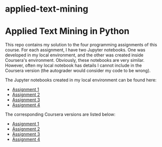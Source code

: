 applied-text-mining
===================

# Applied Text Mining in Python

This repo contains my solution to the four programming assignments of this
course. For each assignment, I have two Jupyter notebooks. One was developed in
my local environment, and the other was created inside Coursera's environment.
Obviously, these notebooks are very similar. However, often my local notebook
has details I cannot include in the Coursera version (the autograder would
consider my code to be wrong).

The Jupyter notebooks created in my local environment can be found here:

* [Assignment 1](https://github.com/mwoitek/applied-text-mining/blob/main/assignment_1/Assignment_1_local.ipynb)
* [Assignment 2](https://github.com/mwoitek/applied-text-mining/blob/main/assignment_2/Assignment_2_local.ipynb)
* [Assignment 3](https://github.com/mwoitek/applied-text-mining/blob/main/assignment_3/Assignment_3_local.ipynb)
* [Assignment 4](https://github.com/mwoitek/applied-text-mining/blob/main/assignment_4/Assignment_4_local.ipynb)

The corresponding Coursera versions are listed below:

* [Assignment 1](https://github.com/mwoitek/applied-text-mining/blob/main/assignment_1/Assignment_1_coursera.ipynb)
* [Assignment 2](https://github.com/mwoitek/applied-text-mining/blob/main/assignment_2/Assignment_2_coursera.ipynb)
* [Assignment 3](https://github.com/mwoitek/applied-text-mining/blob/main/assignment_3/Assignment_3_coursera.ipynb)
* [Assignment 4](https://github.com/mwoitek/applied-text-mining/blob/main/assignment_4/Assignment_4_coursera.ipynb)
